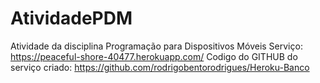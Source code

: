 # AtividadePDM
Atividade da disciplina Programação para Dispositivos Móveis
Serviço: https://peaceful-shore-40477.herokuapp.com/
Codigo do GITHUB do serviço criado: https://github.com/rodrigobentorodrigues/Heroku-Banco
